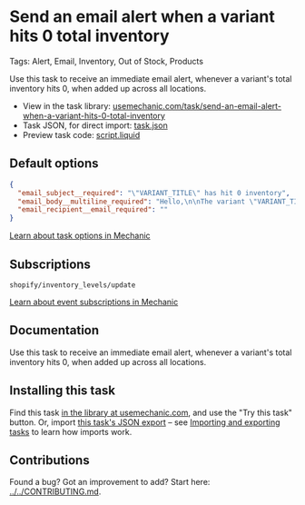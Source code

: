 # Send an email alert when a variant hits 0 total inventory

Tags: Alert, Email, Inventory, Out of Stock, Products

Use this task to receive an immediate email alert, whenever a variant's total inventory hits 0, when added up across all locations.

* View in the task library: [usemechanic.com/task/send-an-email-alert-when-a-variant-hits-0-total-inventory](https://usemechanic.com/task/send-an-email-alert-when-a-variant-hits-0-total-inventory)
* Task JSON, for direct import: [task.json](../../tasks/send-an-email-alert-when-a-variant-hits-0-total-inventory.json)
* Preview task code: [script.liquid](./script.liquid)

## Default options

```json
{
  "email_subject__required": "\"VARIANT_TITLE\" has hit 0 inventory",
  "email_body__multiline_required": "Hello,\n\nThe variant \"VARIANT_TITLE\" is now at 0 inventory, totaled across all locations.\n\n<a href=\"VARIANT_ADMIN_URL\">Manage this variant in Shopify</a>\n\nThanks,\nMechanic, for  {{ shop.name }}",
  "email_recipient__email_required": ""
}
```

[Learn about task options in Mechanic](https://docs.usemechanic.com/article/471-task-options)

## Subscriptions

```liquid
shopify/inventory_levels/update
```

[Learn about event subscriptions in Mechanic](https://docs.usemechanic.com/article/408-subscriptions)

## Documentation

Use this task to receive an immediate email alert, whenever a variant's total inventory hits 0, when added up across all locations.

## Installing this task

Find this task [in the library at usemechanic.com](https://usemechanic.com/task/send-an-email-alert-when-a-variant-hits-0-total-inventory), and use the "Try this task" button. Or, import [this task's JSON export](../../tasks/send-an-email-alert-when-a-variant-hits-0-total-inventory.json) – see [Importing and exporting tasks](https://docs.usemechanic.com/article/505-importing-and-exporting-tasks) to learn how imports work.

## Contributions

Found a bug? Got an improvement to add? Start here: [../../CONTRIBUTING.md](../../CONTRIBUTING.md).

